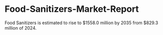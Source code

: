 # Food-Sanitizers-Market-Report
Food Sanitizers is estimated to rise to $1558.0 million by 2035 from $829.3 million of 2024.

